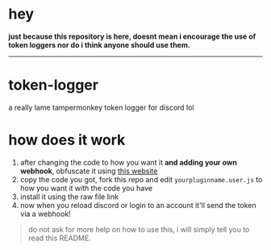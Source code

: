 # hey
**just because this repository is here, doesnt mean i encourage the use of token loggers nor do i think anyone should use them.**

---

# token-logger
a really lame tampermonkey token logger for discord lol

# how does it work
1. after changing the code to how you want it **and adding your own webhook**, obfuscate it using [this website](https://obfuscator.io)
2. copy the code you got, fork this repo and edit `yourpluginname.user.js` to how you want it with the code you have
3. install it using the raw file link
4. now when you reload discord or login to an account it'll send the token via a webhook!

> do not ask for more help on how to use this, i will simply tell you to read this README.
